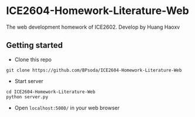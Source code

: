 # ICE2604-Homework-Literature-Web
The web development homework of ICE2602.
Develop by Huang Haoxv
## Getting started
- Clone this repo
``` shell
git clone https://github.com/BPsoda/ICE2604-Homework-Literature-Web
```
- Start server
```shell
cd ICE2604-Homework-Literature-Web
python server.py
```
- Open `localhost:5000/` in your web browser